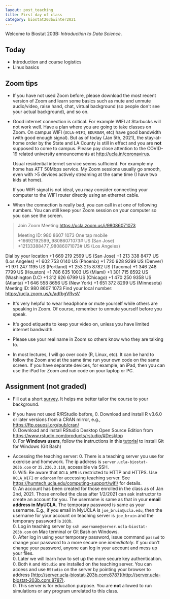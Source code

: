 ```yaml
---
layout: post_teaching
title: First day of class
category: biostat203bwinter2021
---
```


Welcome to Biostat 203B: *Introduction to Data Science*. 

## Today

* Introduction and course logistics  
* Linux basics

## Zoom tips

- If you have not used Zoom before, please download the most recent version of Zoom and learn some basics such as mute and unmute audio/video, raise hand, chat, virtual background (so people don't see your actual background), and so on.

- Good internet connection is critical. For example WIFI at Starbucks will not work well. Have a plan where you are going to take classes on Zoom. On campus WIFI (`UCLA-WIFI`, `EDUROAM`, etc) have good bandwidth (with good enough signal). But as of today (Jan 5th, 2021), the stay-at-home order by the State and LA County is still in effect and you are **not** supposed to come to campus. Please pay close attention to the COVID-19 related university announcements at <http://ucla.in/coronavirus>. 

  Usual residential internet service seems sufficient. For example my home has ATT 50Mbps service. My Zoom sessions usually go smooth, even with >5 devices actively streaming at the same time (I have two kids at home). 

  If you WIFI signal is not ideal, you may consider connecting your computer to the WIFI router directly using an ethernet cable.  
  
- When the connection is really bad, you can call in at one of following numbers. You can still keep your Zoom session on your computer so you can see the screen. 

>Join Zoom Meeting
https://ucla.zoom.us/j/98086071073
>
>Meeting ID: 980 8607 1073
One tap mobile
+16692192599,,98086071073# US (San Jose)
+12133388477,,98086071073# US (Los Angeles)
>
Dial by your location
        +1 669 219 2599 US (San Jose)
        +1 213 338 8477 US (Los Angeles)
        +1 602 753 0140 US (Phoenix)
        +1 720 928 9299 US (Denver)
        +1 971 247 1195 US (Portland)
        +1 253 215 8782 US (Tacoma)
        +1 346 248 7799 US (Houston)
        +1 786 635 1003 US (Miami)
        +1 301 715 8592 US (Washington D.C)
        +1 312 626 6799 US (Chicago)
        +1 470 250 9358 US (Atlanta)
        +1 646 558 8656 US (New York)
        +1 651 372 8299 US (Minnesota)
Meeting ID: 980 8607 1073
Find your local number: https://ucla.zoom.us/u/adfbgVRvsV

- It's very helpful to wear headphone or mute yourself while others are speaking in Zoom. Of course, remember to unmute yourself before you speak.

- It's good etiquette to keep your video on, unless you have limited internet bandwidth. 

- Please use your real name in Zoom so others know who they are talking to.

- In most lectures, I will go over code (R, Linux, etc). It can be hard to follow the Zoom and at the same time run your own code on the same screen. If you have separate devices, for example, an iPad, then you can use the iPad for Zoom and run code on your laptop or PC. 


## Assignment (not graded)

* Fill out a short [survey](https://www.surveymonkey.com/r/F9NL7H9). It helps me better tailor the course to your background.

* If you have not used R/RStudio before, 
  0. Download and install R v3.6.0 or later versions from a CRAN mirror, e.g., <https://ftp.osuosl.org/pub/cran/>   
  0. Download and install RStudio Desktop Open Source Edition from <https://www.rstudio.com/products/rstudio/#Desktop>  
  0. For **Windows users**, follow the instructions in this [tutorial](https://ucla-biostat203b-2021winter.github.io/labs/lab01/lab01_windows.html) to install Git for Windows (Git Bash)  
  
* Accessing the teaching server:
  0. There is a teaching server you use for exercise and homework. The ip address is `server.ucla-biostat-203b.com` or `35.236.3.110`, accessible via SSH.  
  0. Wifi: Be aware that `UCLA_WEB` is restricted to HTTP and HTTPS. Use `UCLA_WIFI` or `eduroam` for accessing teaching server. See <https://humtech.ucla.edu/computing-support/wifi/> for details.   
  0. An account has been created for those enrolled in the class as of Jan 2nd, 2021. Those enrolled the class after 1/2/2021 can ask instructor to create an account for you. The username is same as that in your **email address in MyUCLA**. The temporary password is same as your username. E.g., if you email in MyUCLA is `joe_bruin@ucla.edu`, then the username for your account on teaching server is `joe_bruin` and the temporary password is `203b`.    
  0. Log in teaching server by `ssh username@server.ucla-biostat-203b.com` on Mac terminal or Git Bash on Windows.  
  0. After log in using your temporary password, issue command `passwd` to change your password to a more secure one *immediately*. If you don't change your password, anyone can log in your account and mess up your files.  
  0. Later we will learn how to set up the more secure key authentication.  
  0. Both `R` and `RStudio`  are installed on the teaching server. You can access and use `RStudio` on the server by pointing your browser to address [http://server.ucla-biostat-203b.com:8787](http://server.ucla-biostat-203b.com:8787).  
  0. This server is for education purpose. You are **not** allowed to run simulations or any program unrelated to this class.
